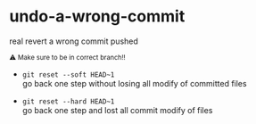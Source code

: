# undo-a-wrong-commit
real revert a wrong commit pushed

<sup> ⚠ Make sure to be in correct branch!! </sup>

- `git reset --soft HEAD~1` <br> go back one step without losing all modify of committed files

- `git reset --hard HEAD~1` <br> go back one step and lost all commit modify of files
